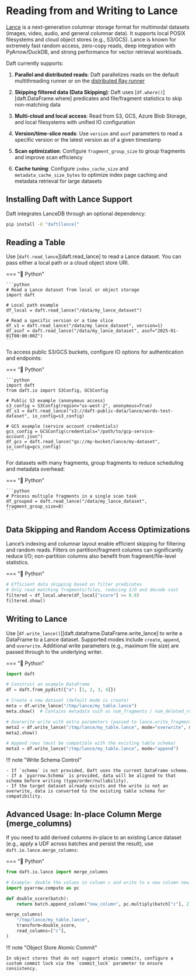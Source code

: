 # Reading from and Writing to Lance

[Lance](https://lancedb.github.io/lance/) is a next-generation columnar storage format for multimodal datasets (images, video, audio, and general columnar data). It supports local POSIX filesystems and cloud object stores (e.g., S3/GCS). Lance is known for extremely fast random access, zero-copy reads, deep integration with PyArrow/DuckDB, and strong performance for vector retrieval workloads.

Daft currently supports:

1. **Parallel and distributed reads**: Daft parallelizes reads on the default multithreading runner or on the [distributed Ray runner](../distributed/index.md)

2. **Skipping filtered data (Data Skipping)**: Daft uses [`df.where()`][daft.DataFrame.where] predicates and file/fragment statistics to skip non-matching data

3. **Multi-cloud and local access**: Read from S3, GCS, Azure Blob Storage, and local filesystems with unified IO configuration

4. **Version/time-slice reads**: Use `version` and `asof` parameters to read a specific version or the latest version as of a given timestamp

5. **Scan optimization**: Configure `fragment_group_size` to group fragments and improve scan efficiency

6. **Cache tuning**: Configure `index_cache_size` and `metadata_cache_size_bytes` to optimize index page caching and metadata retrieval for large datasets

## Installing Daft with Lance Support

Daft integrates LanceDB through an optional dependency:

```bash
pip install -U "daft[lance]"
```

## Reading a Table

Use [`daft.read_lance`][daft.read_lance] to read a Lance dataset. You can pass either a local path or a cloud object store URI.

=== "🐍 Python"

    ```python
    # Read a Lance dataset from local or object storage
    import daft

    # Local path example
    df_local = daft.read_lance("/data/my_lance_dataset")

    # Read a specific version or a time slice
    df_v1 = daft.read_lance("/data/my_lance_dataset", version=1)
    df_asof = daft.read_lance("/data/my_lance_dataset", asof="2025-01-01T00:00:00Z")
    ```

To access public S3/GCS buckets, configure IO options for authentication and endpoints:

=== "🐍 Python"

    ```python
    import daft
    from daft.io import S3Config, GCSConfig

    # Public S3 example (anonymous access)
    s3_config = S3Config(region="us-west-2", anonymous=True)
    df_s3 = daft.read_lance("s3://daft-public-data/lance/words-test-dataset", io_config=s3_config)

    # GCS example (service account credentials)
    gcs_config = GCSConfig(credentials="/path/to/gcp-service-account.json")
    df_gcs = daft.read_lance("gs://my-bucket/lance/my-dataset", io_config=gcs_config)
    ```

For datasets with many fragments, group fragments to reduce scheduling and metadata overhead:

=== "🐍 Python"

    ```python
    # Process multiple fragments in a single scan task
    df_grouped = daft.read_lance("/data/my_lance_dataset", fragment_group_size=8)
    ```

## Data Skipping and Random Access Optimizations

Lance’s indexing and columnar layout enable efficient skipping for filtering and random reads. Filters on partition/fragment columns can significantly reduce I/O; non-partition columns also benefit from fragment/file-level statistics.

=== "🐍 Python"

```python
# Efficient data skipping based on filter predicates
# Only read matching fragments/files, reducing I/O and decode cost
filtered = df_local.where(df_local["score"] >= 0.8)
filtered.show()
```

## Writing to Lance

Use [`df.write_lance()`][daft.dataframe.DataFrame.write_lance] to write a DataFrame to a Lance dataset. Supported modes include `create`, `append`, and `overwrite`. Additional write parameters (e.g., maximum file size) are passed through to the underlying writer.

=== "🐍 Python"

```python
import daft

# Construct an example DataFrame
df = daft.from_pydict({"a": [1, 2, 3, 4]})

# Create a new dataset (default mode is create)
meta = df.write_lance("/tmp/lance/my_table.lance")
meta.show()  # Contains metadata such as num_fragments / num_deleted_rows / num_small_files / version

# Overwrite write with extra parameters (passed to lance.write_fragments)
meta2 = df.write_lance("/tmp/lance/my_table.lance", mode="overwrite", max_bytes_per_file=1024)
meta2.show()

# Append rows (must be compatible with the existing table schema)
meta3 = df.write_lance("/tmp/lance/my_table.lance", mode="append")
```

!!! note "Write Schema Control"

    - If `schema` is not provided, Daft uses the current DataFrame schema.
    - If a `pyarrow.Schema` is provided, data will be aligned to that schema before writing (type/order/nullability).
    - If the target dataset already exists and the write is not an overwrite, data is converted to the existing table schema for compatibility.

## Advanced Usage: In-place Column Merge (merge_columns)

If you need to add derived columns in-place to an existing Lance dataset (e.g., apply a UDF across batches and persist the result), use `daft.io.lance.merge_columns`:

=== "🐍 Python"

```python
from daft.io.lance import merge_columns

# Example: double the values in column c and write to a new column new_column
import pyarrow.compute as pc

def double_score(batch):
    return batch.append_column("new_column", pc.multiply(batch["c"], 2))

merge_columns(
    "/tmp/lance/my_table.lance",
    transform=double_score,
    read_columns=["c"],
)
```

!!! note "Object Store Atomic Commit"

    In object stores that do not support atomic commits, configure a custom commit lock via the `commit_lock` parameter to ensure consistency.

